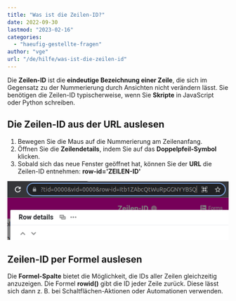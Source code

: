 ```yaml
---
title: "Was ist die Zeilen-ID?"
date: 2022-09-30
lastmod: "2023-02-16"
categories: 
  - "haeufig-gestellte-fragen"
author: "vge"
url: "/de/hilfe/was-ist-die-zeilen-id"
---
```


Die **Zeilen-ID** ist die **eindeutige Bezeichnung einer Zeile**, die sich im Gegensatz zu der Nummerierung durch Ansichten nicht verändern lässt. Sie benötigen die Zeilen-ID typischerweise, wenn Sie **Skripte** in JavaScript oder Python schreiben.

## Die Zeilen-ID aus der URL auslesen

1. Bewegen Sie die Maus auf die Nummerierung am Zeilenanfang.
2. Öffnen Sie die **Zeilendetails**, indem Sie auf das **Doppelpfeil-Symbol** klicken.
3. Sobald sich das neue Fenster geöffnet hat, können Sie der **URL** die Zeilen-ID entnehmen: **row-id='ZEILEN-ID'**

![Zeilen-ID aus der URL auslesen](images/get-row-id-from-url.png)

## Zeilen-ID per Formel auslesen

Die **Formel-Spalte** bietet die Möglichkeit, die IDs aller Zeilen gleichzeitig anzuzeigen. Die Formel **rowid()** gibt die ID jeder Zeile zurück. Diese lässt sich dann z. B. bei Schaltflächen-Aktionen oder Automationen verwenden.